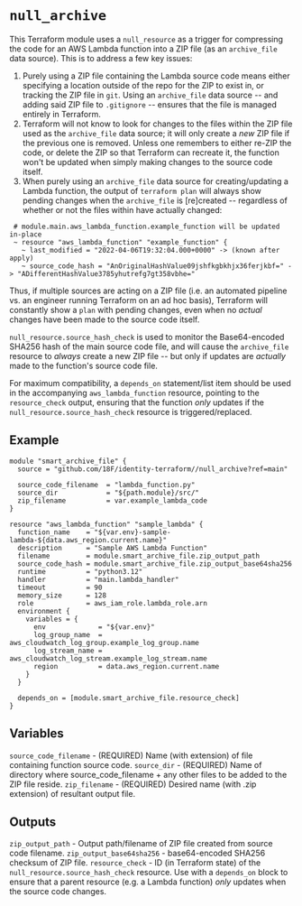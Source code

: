# `null_archive`

This Terraform module uses a `null_resource` as a trigger for compressing the code for an AWS Lambda function into a ZIP file (as an `archive_file` data source). This is to address a few key issues:

1. Purely using a ZIP file containing the Lambda source code means either specifying a location outside of the repo for the ZIP to exist in, or tracking the ZIP file in `git`. Using an `archive_file` data source -- and adding said ZIP file to `.gitignore` -- ensures that the file is managed entirely in Terraform.
2. Terraform will not know to look for changes to the files within the ZIP file used as the `archive_file` data source; it will only create a _new_ ZIP file if the previous one is removed. Unless one remembers to either re-ZIP the code, or delete the ZIP so that Terraform can recreate it, the function won't be updated when simply making changes to the source code itself.
3. When purely using an `archive_file` data source for creating/updating a Lambda function, the output of `terraform plan` will always show pending changes when the `archive_file` is [re]created -- regardless of whether or not the files within have actually changed:
  ```
   # module.main.aws_lambda_function.example_function will be updated in-place
   ~ resource "aws_lambda_function" "example_function" {
     ~ last_modified = "2022-04-06T19:32:04.000+0000" -> (known after apply)
     ~ source_code_hash = "AnOriginalHashValue09jshfkgbkhjx36ferjkbf=" -> "ADifferentHashValue3785yhutrefg7gt358vbhe="
  ```
  Thus, if multiple sources are acting on a ZIP file (i.e. an automated pipeline vs. an engineer running Terraform on an ad hoc basis), Terraform will constantly show a `plan` with pending changes, even when no _actual_ changes have been made to the source code itself.

`null_resource.source_hash_check` is used to monitor the Base64-encoded SHA256 hash of the main source code file, and will cause the `archive_file` resource to _always_ create a new ZIP file -- but only if updates are _actually_ made to the function's source code file.

For maximum compatibility, a `depends_on` statement/list item should be used in the accompanying `aws_lambda_function` resource, pointing to the `resource_check` output, ensuring that the function _only_ updates if the `null_resource.source_hash_check` resource is triggered/replaced.

## Example

```hcl
module "smart_archive_file" {
  source = "github.com/18F/identity-terraform//null_archive?ref=main"

  source_code_filename  = "lambda_function.py"
  source_dir            = "${path.module}/src/"
  zip_filename          = var.example_lambda_code
}

resource "aws_lambda_function" "sample_lambda" {
  function_name    = "${var.env}-sample-lambda-${data.aws_region.current.name}"
  description      = "Sample AWS Lambda Function"
  filename         = module.smart_archive_file.zip_output_path
  source_code_hash = module.smart_archive_file.zip_output_base64sha256
  runtime          = "python3.12"
  handler          = "main.lambda_handler"
  timeout          = 90
  memory_size      = 128
  role             = aws_iam_role.lambda_role.arn
  environment {
    variables = {
      env             = "${var.env}"
      log_group_name  = aws_cloudwatch_log_group.example_log_group.name
      log_stream_name = aws_cloudwatch_log_stream.example_log_stream.name
      region          = data.aws_region.current.name
    }
  }

  depends_on = [module.smart_archive_file.resource_check]
}
```

## Variables

`source_code_filename` - (REQUIRED) Name (with extension) of file containing function source code.
`source_dir` - (REQUIRED) Name of directory where source_code_filename + any other files to be added to the ZIP file reside.
`zip_filename` - (REQUIRED) Desired name (with .zip extension) of resultant output file.

## Outputs

`zip_output_path` - Output path/filename of ZIP file created from source code filename.
`zip_output_base64sha256` - base64-encoded SHA256 checksum of ZIP file.
`resource_check` - ID (in Terraform state) of the `null_resource.source_hash_check` resource. Use with a `depends_on` block to ensure that a parent resource (e.g. a Lambda function) _only_ updates when the source code changes.
